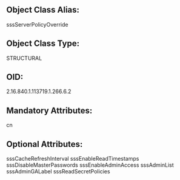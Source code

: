 ## Object Class Alias:
  sssServerPolicyOverride

## Object Class Type:
  STRUCTURAL

## OID:
  2.16.840.1.113719.1.266.6.2

## Mandatory Attributes:
  cn

## Optional Attributes:
  sssCacheRefreshInterval
  sssEnableReadTimestamps
  sssDisableMasterPasswords
  sssEnableAdminAccess
  sssAdminList
  sssAdminGALabel
  sssReadSecretPolicies
